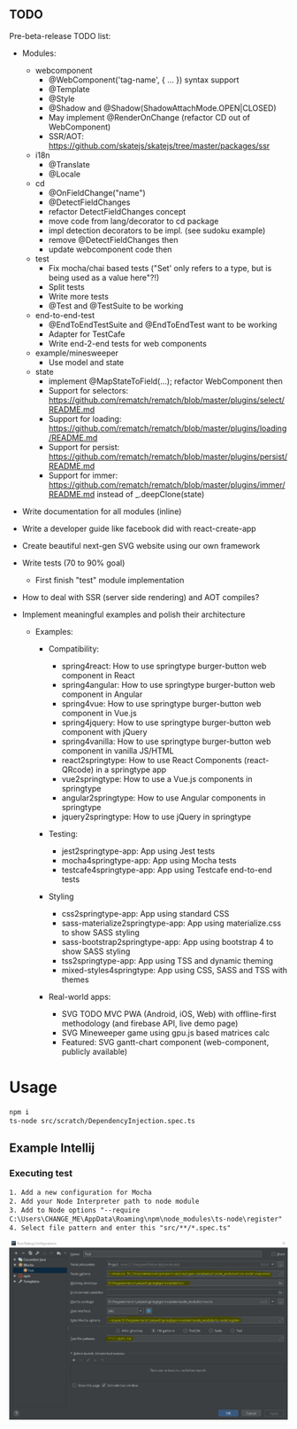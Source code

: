 ## TODO

Pre-beta-release TODO list:

- Modules:
  - webcomponent    
    - @WebComponent('tag-name', { ... }) syntax support
    - @Template
    - @Style
    - @Shadow and @Shadow(ShadowAttachMode.OPEN|CLOSED)
    - May implement @RenderOnChange (refactor CD out of WebComponent)
    - SSR/AOT: https://github.com/skatejs/skatejs/tree/master/packages/ssr
  - i18n
    - @Translate
    - @Locale
  - cd
    - @OnFieldChange("name")
    - @DetectFieldChanges
    - refactor DetectFieldChanges concept 
    - move code from lang/decorator to cd package
    - impl detection decorators to be impl. (see sudoku example)
    - remove @DetectFieldChanges then
    - update webcomponent code then
  - test
    - Fix mocha/chai based tests ("Set' only refers to a type, but is being used as a value here"?!)
    - Split tests
    - Write more tests
    - @Test and @TestSuite to be working
  - end-to-end-test
    - @EndToEndTestSuite and @EndToEndTest want to be working
    - Adapter for TestCafe
    - Write end-2-end tests for web components
  - example/minesweeper
    - Use model and state
  - state
    - implement @MapStateToField(...); refactor WebComponent then
    - Support for selectors: https://github.com/rematch/rematch/blob/master/plugins/select/README.md
    - Support for loading: https://github.com/rematch/rematch/blob/master/plugins/loading/README.md
    - Support for persist: https://github.com/rematch/rematch/blob/master/plugins/persist/README.md
    - Support for immer: https://github.com/rematch/rematch/blob/master/plugins/immer/README.md
      instead of _.deepClone(state)
    
- Write documentation for all modules (inline)
- Write a developer guide like facebook did with react-create-app
- Create beautiful next-gen SVG website using our own framework

- Write tests (70 to 90% goal)
  - First finish "test" module implementation
     
- How to deal with SSR (server side rendering) and AOT compiles?
- Implement meaningful examples and polish their architecture 
  - Examples:
    - Compatibility:
      - spring4react: How to use springtype burger-button web component in React
      - spring4angular: How to use springtype burger-button web component in Angular
      - spring4vue: How to use springtype burger-button web component in Vue.js
      - spring4jquery: How to use springtype burger-button web component with jQuery
      - spring4vanilla: How to use springtype burger-button web component in vanilla JS/HTML
      - react2springtype: How to use React Components (react-QRcode) in a springtype app
      - vue2springtype: How to use a Vue.js components in springtype
      - angular2springtype: How to use Angular components in springtype
      - jquery2springtype: How to use jQuery in springtype
      
    - Testing:
      - jest2springtype-app: App using Jest tests
      - mocha4springtype-app: App using Mocha tests
      - testcafe4springtype-app: App using Testcafe end-to-end tests
       
    - Styling
      - css2springtype-app: App using standard CSS
      - sass-materialize2springtype-app: App using materialize.css to show SASS styling 
      - sass-bootstrap2springtype-app: App using bootstrap 4 to show SASS styling
      - tss2springtype-app: App using TSS and dynamic theming
      - mixed-styles4springtype: App using CSS, SASS and TSS with themes
       
    - Real-world apps:
      - SVG TODO MVC PWA (Android, iOS, Web) with offline-first methodology (and firebase API, live demo page)
      - SVG Mineweeper game using gpu.js based matrices calc
      - Featured: SVG gantt-chart component (web-component, publicly available) 
       


# Usage
    npm i
    ts-node src/scratch/DependencyInjection.spec.ts
    
## Example Intellij    
### Executing test
    1. Add a new configuration for Mocha
    2. Add your Node Interpreter path to node module
    3. Add to Node options "--require C:\Users\CHANGE_ME\AppData\Roaming\npm\node_modules\ts-node\register"
    4. Select file pattern and enter this "src/**/*.spec.ts"
    
![Alt text](tests.jpg)

